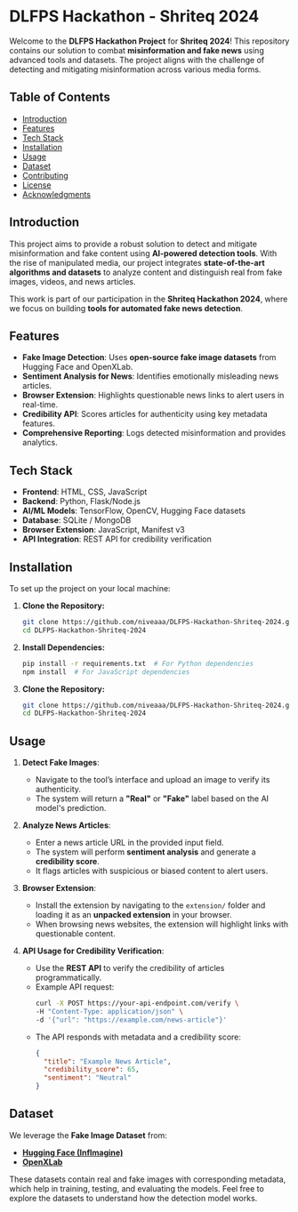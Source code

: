 # DLFPS Hackathon - Shriteq 2024

Welcome to the **DLFPS Hackathon Project** for **Shriteq 2024**! This repository contains our solution to combat **misinformation and fake news** using advanced tools and datasets. The project aligns with the challenge of detecting and mitigating misinformation across various media forms. 

## Table of Contents
- [Introduction](#introduction)  
- [Features](#features)  
- [Tech Stack](#tech-stack)  
- [Installation](#installation)  
- [Usage](#usage)  
- [Dataset](#dataset)  
- [Contributing](#contributing)  
- [License](#license)  
- [Acknowledgments](#acknowledgments)

## Introduction
This project aims to provide a robust solution to detect and mitigate misinformation and fake content using **AI-powered detection tools**. With the rise of manipulated media, our project integrates **state-of-the-art algorithms and datasets** to analyze content and distinguish real from fake images, videos, and news articles.

This work is part of our participation in the **Shriteq Hackathon 2024**, where we focus on building **tools for automated fake news detection**.

## Features
- **Fake Image Detection**: Uses **open-source fake image datasets** from Hugging Face and OpenXLab.
- **Sentiment Analysis for News**: Identifies emotionally misleading news articles.
- **Browser Extension**: Highlights questionable news links to alert users in real-time.
- **Credibility API**: Scores articles for authenticity using key metadata features.
- **Comprehensive Reporting**: Logs detected misinformation and provides analytics.

## Tech Stack
- **Frontend**: HTML, CSS, JavaScript  
- **Backend**: Python, Flask/Node.js  
- **AI/ML Models**: TensorFlow, OpenCV, Hugging Face datasets  
- **Database**: SQLite / MongoDB  
- **Browser Extension**: JavaScript, Manifest v3  
- **API Integration**: REST API for credibility verification  

## Installation
To set up the project on your local machine:

1. **Clone the Repository:**
   ```bash
   git clone https://github.com/niveaaa/DLFPS-Hackathon-Shriteq-2024.git
   cd DLFPS-Hackathon-Shriteq-2024

1. **Install Dependencies:**
   ```bash
   pip install -r requirements.txt  # For Python dependencies
   npm install  # For JavaScript dependencies

1. **Clone the Repository:**
   ```bash
   git clone https://github.com/niveaaa/DLFPS-Hackathon-Shriteq-2024.git
   cd DLFPS-Hackathon-Shriteq-2024

## Usage
1. **Detect Fake Images**:  
   - Navigate to the tool’s interface and upload an image to verify its authenticity.  
   - The system will return a **"Real"** or **"Fake"** label based on the AI model's prediction.

2. **Analyze News Articles**:  
   - Enter a news article URL in the provided input field.  
   - The system will perform **sentiment analysis** and generate a **credibility score**.  
   - It flags articles with suspicious or biased content to alert users.

3. **Browser Extension**:  
   - Install the extension by navigating to the `extension/` folder and loading it as an **unpacked extension** in your browser.  
   - When browsing news websites, the extension will highlight links with questionable content.

4. **API Usage for Credibility Verification**:  
   - Use the **REST API** to verify the credibility of articles programmatically.
   - Example API request:
     ```bash
     curl -X POST https://your-api-endpoint.com/verify \
     -H "Content-Type: application/json" \
     -d '{"url": "https://example.com/news-article"}'
     ```
   - The API responds with metadata and a credibility score:
     ```json
     {
       "title": "Example News Article",
       "credibility_score": 65,
       "sentiment": "Neutral"
     }
     ```

## Dataset
We leverage the **Fake Image Dataset** from:
- **[Hugging Face (InfImagine)](https://huggingface.co/)**  
- **[OpenXLab](https://openxlab.org/)**  

These datasets contain real and fake images with corresponding metadata, which help in training, testing, and evaluating the models. Feel free to explore the datasets to understand how the detection model works.

